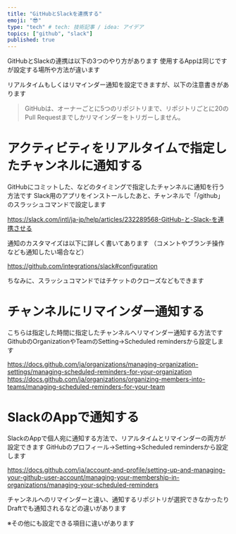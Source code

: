 ```yaml
---
title: "GitHubとSlackを連携する"
emoji: "😎"
type: "tech" # tech: 技術記事 / idea: アイデア
topics: ["github", "slack"]
published: true
---
```

GitHubとSlackの連携は以下の3つのやり方があります
使用するAppは同じですが設定する場所や方法が違います

リアルタイムもしくはリマインダー通知を設定できますが、以下の注意書きがあります
> GitHubは、オーナーごとに5つのリポジトリまで、リポジトリごとに20のPull Requestまでしかリマインダーをトリガーしません。

# アクティビティをリアルタイムで指定したチャンネルに通知する

GitHubにコミットした、などのタイミングで指定したチャンネルに通知を行う方法です
Slack用のアプリをインストールしたあと、チャンネルで「/github」のスラッシュコマンドで設定します

https://slack.com/intl/ja-jp/help/articles/232289568-GitHub-と-Slack-を連携させる

通知のカスタマイズは以下に詳しく書いてあります
（コメントやブランチ操作なども通知したい場合など）

https://github.com/integrations/slack#configuration

ちなみに、スラッシュコマンドではチケットのクローズなどもできます

# チャンネルにリマインダー通知する

こちらは指定した時間に指定したチャンネルへリマインダー通知する方法です
GithubのOrganizationやTeamのSetting->Scheduled remindersから設定します

https://docs.github.com/ja/organizations/managing-organization-settings/managing-scheduled-reminders-for-your-organization
https://docs.github.com/ja/organizations/organizing-members-into-teams/managing-scheduled-reminders-for-your-team

# SlackのAppで通知する

SlackのAppで個人宛に通知する方法で、リアルタイムとリマインダーの両方が設定できます
GitHubのプロフィール->Setting->Scheduled remindersから設定します

https://docs.github.com/ja/account-and-profile/setting-up-and-managing-your-github-user-account/managing-your-membership-in-organizations/managing-your-scheduled-reminders

チャンネルへのリマインダーと違い、通知するリポジトリが選択できなかったり
Draftでも通知されるなどの違いがあります

※その他にも設定できる項目に違いがあります
